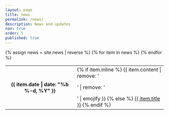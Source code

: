 ```yaml
---
layout: page
title: news
permalink: /news/
description: News and updates
nav: true
order: 5
published: true
---
```

<script>
$.noConflict();
jQuery(document).ready(function($){
 $('.image-link').magnificPopup({
                  type: 'image',
                  gallery: {
                     enabled: true
                  }
       }); 
	}); 
</script>
<div>
    <table>
    {% assign news = site.news | reverse %}
    {% for item in news %}
      <tr>
        <th valign="left top" class="date">{{ item.date | date: "%b %-d, %Y" }}</th>
        <td class="announcement">
          {% if item.inline %}
            {{ item.content | remove: '<p>' | remove: '</p>' | emojify }}
          {% else %}
            <a class="news-title" href="{{ item.url | prepend: site.baseurl }}">{{ item.title }}</a>
          {% endif %}
        </td>
      </tr>
    {% endfor %}
    </table>
</div>
